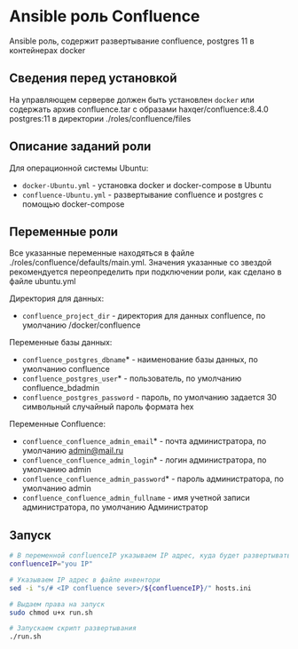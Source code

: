 # Ansible роль Confluence
Ansible роль, содержит развертывание confluence, postgres 11 в контейнерах docker

## Сведения перед установкой
На управляющем серверве должен быть установлен `docker` или содержать архив confluence.tar c образами haxqer/confluence:8.4.0 postgres:11
в директории ./roles/confluence/files

## Описание заданий роли
Для операционной системы Ubuntu:
 - `docker-Ubuntu.yml` - установка docker и docker-compose в Ubuntu
 - `confluence-Ubuntu.yml` - развертывание confluence и postgres c помощью docker-compose

## Переменные роли
Все указанные переменные находяться в файле ./roles/confluence/defaults/main.yml.
Значения указанные со звездой рекомендуется переопределить при подключении роли, как сделано в файле ubuntu.yml

Директория для данных:
 - `confluence_project_dir` - директория для данных confluence, по умолчанию /docker/confluence

Переменные базы данных:
 - `confluence_postgres_dbname`* - наименование базы данных, по умолчанию confluence
 - `confluence_postgres_user`* - пользователь, по умолчанию confluence_bdadmin
 - `confluence_postgres_password` - пароль, по умолчанию задается 30 символьный случайный пароль формата hex

Переменные Confluence:
 - `confluence_confluence_admin_email`* - почта администратора, по умолчанию admin@mail.ru
 - `confluence_confluence_admin_login`* - логин администратора, по умолчанию admin
 - `confluence_confluence_admin_password`* - пароль администратора, по умолчанию admin
 - `confluence_confluence_admin_fullname` - имя учетной записи администратора, по умолчанию Администратор

## Запуск
```bash
# В переменной confluenceIP указываем IP адрес, куда будет развертываться confluence
confluenceIP="you IP"

# Указываем IP адрес в файле инвентори
sed -i "s/# <IP confluence sever>/${confluenceIP}/" hosts.ini

# Выдаем права на запуск
sudo chmod u+x run.sh

# Запускаем скрипт развертывания
./run.sh
```